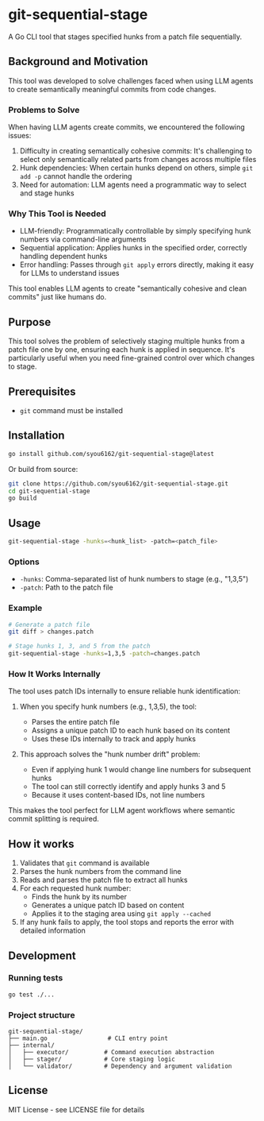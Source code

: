 # git-sequential-stage

A Go CLI tool that stages specified hunks from a patch file sequentially.

## Background and Motivation

This tool was developed to solve challenges faced when using LLM agents to create semantically meaningful commits from code changes.

### Problems to Solve

When having LLM agents create commits, we encountered the following issues:

1. Difficulty in creating semantically cohesive commits: It's challenging to select only semantically related parts from changes across multiple files
2. Hunk dependencies: When certain hunks depend on others, simple `git add -p` cannot handle the ordering
3. Need for automation: LLM agents need a programmatic way to select and stage hunks

### Why This Tool is Needed

- LLM-friendly: Programmatically controllable by simply specifying hunk numbers via command-line arguments
- Sequential application: Applies hunks in the specified order, correctly handling dependent hunks
- Error handling: Passes through `git apply` errors directly, making it easy for LLMs to understand issues

This tool enables LLM agents to create "semantically cohesive and clean commits" just like humans do.

## Purpose

This tool solves the problem of selectively staging multiple hunks from a patch file one by one, ensuring each hunk is applied in sequence. It's particularly useful when you need fine-grained control over which changes to stage.

## Prerequisites

- `git` command must be installed

## Installation

```bash
go install github.com/syou6162/git-sequential-stage@latest
```

Or build from source:

```bash
git clone https://github.com/syou6162/git-sequential-stage.git
cd git-sequential-stage
go build
```

## Usage

```bash
git-sequential-stage -hunks=<hunk_list> -patch=<patch_file>
```

### Options

- `-hunks`: Comma-separated list of hunk numbers to stage (e.g., "1,3,5")
- `-patch`: Path to the patch file

### Example

```bash
# Generate a patch file
git diff > changes.patch

# Stage hunks 1, 3, and 5 from the patch
git-sequential-stage -hunks=1,3,5 -patch=changes.patch
```

### How It Works Internally

The tool uses patch IDs internally to ensure reliable hunk identification:

1. When you specify hunk numbers (e.g., 1,3,5), the tool:
   - Parses the entire patch file
   - Assigns a unique patch ID to each hunk based on its content
   - Uses these IDs internally to track and apply hunks
   
2. This approach solves the "hunk number drift" problem:
   - Even if applying hunk 1 would change line numbers for subsequent hunks
   - The tool can still correctly identify and apply hunks 3 and 5
   - Because it uses content-based IDs, not line numbers

This makes the tool perfect for LLM agent workflows where semantic commit splitting is required.

## How it works

1. Validates that `git` command is available
2. Parses the hunk numbers from the command line
3. Reads and parses the patch file to extract all hunks
4. For each requested hunk number:
   - Finds the hunk by its number
   - Generates a unique patch ID based on content
   - Applies it to the staging area using `git apply --cached`
5. If any hunk fails to apply, the tool stops and reports the error with detailed information

## Development

### Running tests

```bash
go test ./...
```

### Project structure

```
git-sequential-stage/
├── main.go                 # CLI entry point
├── internal/
│   ├── executor/          # Command execution abstraction
│   ├── stager/            # Core staging logic
│   └── validator/         # Dependency and argument validation
```

## License

MIT License - see LICENSE file for details